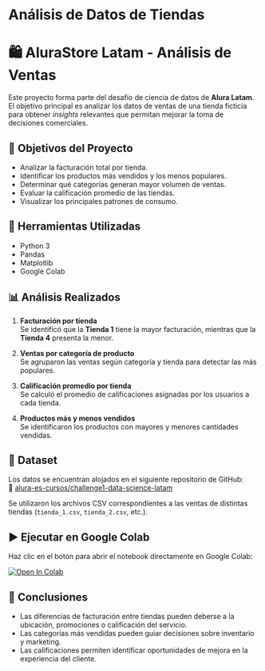 # Análisis de Datos de Tiendas

# 🛍️ AluraStore Latam - Análisis de Ventas

Este proyecto forma parte del desafío de ciencia de datos de **Alura Latam**. El objetivo principal es analizar los datos de ventas de una tienda ficticia para obtener *insights* relevantes que permitan mejorar la toma de decisiones comerciales.

## 📌 Objetivos del Proyecto

- Analizar la facturación total por tienda.
- Identificar los productos más vendidos y los menos populares.
- Determinar qué categorías generan mayor volumen de ventas.
- Evaluar la calificación promedio de las tiendas.
- Visualizar los principales patrones de consumo.

## 🧪 Herramientas Utilizadas

- Python 3
- Pandas
- Matplotlib
- Google Colab

## 📊 Análisis Realizados

1. **Facturación por tienda**  
   Se identificó que la **Tienda 1** tiene la mayor facturación, mientras que la **Tienda 4** presenta la menor.

2. **Ventas por categoría de producto**  
   Se agruparon las ventas según categoría y tienda para detectar las más populares.

3. **Calificación promedio por tienda**  
   Se calculó el promedio de calificaciones asignadas por los usuarios a cada tienda.

4. **Productos más y menos vendidos**  
   Se identificaron los productos con mayores y menores cantidades vendidas.

## 📁 Dataset

Los datos se encuentran alojados en el siguiente repositorio de GitHub:  
🔗 [alura-es-cursos/challenge1-data-science-latam](https://github.com/alura-es-cursos/challenge1-data-science-latam)

Se utilizaron los archivos CSV correspondientes a las ventas de distintas tiendas (`tienda_1.csv`, `tienda_2.csv`, etc.).

## ▶️ Ejecutar en Google Colab

Haz clic en el botón para abrir el notebook directamente en Google Colab:

[![Open In Colab](https://colab.research.google.com/assets/colab-badge.svg)](https://colab.research.google.com/github/Brayan8Ch/challenge1-data-science-latam_alura/blob/master/AluraStoreLatam.ipynb)

## 📌 Conclusiones

- Las diferencias de facturación entre tiendas pueden deberse a la ubicación, promociones o calificación del servicio.
- Las categorías más vendidas pueden guiar decisiones sobre inventario y marketing.
- Las calificaciones permiten identificar oportunidades de mejora en la experiencia del cliente.
